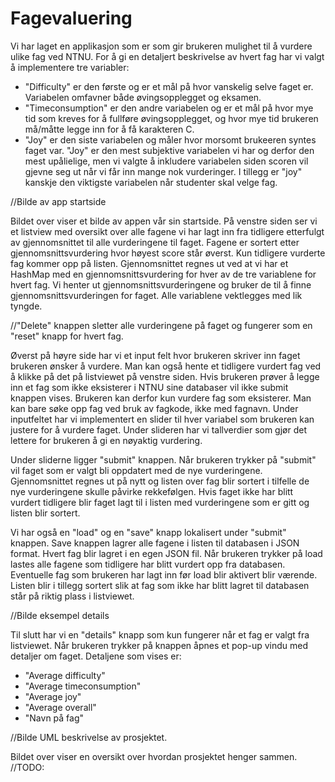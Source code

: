 # Fagevaluering #

Vi har laget en applikasjon som er som gir brukeren mulighet til å vurdere ulike fag ved NTNU. For å gi en detaljert beskrivelse av hvert fag har vi valgt å implementere tre variabler: 
- "Difficulty" er den første og er et mål på hvor vanskelig selve faget er. Variabelen omfavner både øvingsopplegget og eksamen.
- "Timeconsumption" er den andre variabelen og er et mål på hvor mye tid som kreves for å fullføre øvingsopplegget, og hvor mye tid brukeren må/måtte legge inn for å få karakteren C.
- "Joy" er den siste variabelen og måler hvor morsomt brukeeren syntes faget var. "Joy" er den mest subjektive variabelen vi har og derfor den mest upålielige, men vi valgte å inkludere variabelen siden scoren vil gjevne seg ut når vi får inn mange nok vurderinger. I tillegg er "joy" kanskje den viktigste variabelen når studenter skal velge fag.

//Bilde av app startside

Bildet over viser et bilde av appen vår sin startside. På venstre siden ser vi et listview med oversikt over alle fagene vi har lagt inn fra tidligere etterfulgt av gjennomsnittet til alle vurderingene til faget. Fagene er sortert etter gjennomsnittsvurdering hvor høyest score står øverst. Kun tidligere vurderte fag kommer opp på listen. 
Gjennomsnittet regnes ut ved at vi har et HashMap med en gjennomsnittsvurdering for hver av de tre variablene for hvert fag. Vi henter ut gjennomsnittsvurderingene og bruker de til å finne gjennomsnittsvurderingen for faget.
Alle variablene vektlegges med lik tyngde.

//"Delete" knappen sletter alle vurderingene på faget og fungerer som en "reset" knapp for hvert fag.

Øverst på høyre side har vi et input felt hvor brukeren skriver inn faget brukeren ønsker å vurdere. Man kan også hente et tidligere vurdert fag ved å klikke på det på listviewet på venstre siden. Hvis brukeren prøver å legge inn et fag som ikke eksisterer i NTNU sine databaser vil ikke submit knappen vises. Brukeren kan derfor kun vurdere fag som eksisterer. Man kan bare søke opp fag ved bruk av fagkode, ikke med fagnavn.
Under inputfeltet har vi implementert en slider til hver variabel som brukeren kan justere for å vurdere faget. Under slideren har vi tallverdier som gjør det lettere for brukeren å gi en nøyaktig vurdering.

Under sliderne ligger "submit" knappen. Når brukeren trykker på "submit" vil faget som er valgt bli oppdatert med de nye vurderingene. Gjennomsnittet regnes ut på nytt og listen over fag blir sortert i tilfelle de nye vurderingene skulle påvirke rekkefølgen.
Hvis faget ikke har blitt vurdert tidligere blir faget lagt til i listen med vurderingene som er gitt og listen blir sortert.

Vi har også en "load" og en "save" knapp lokalisert under "submit" knappen. 
Save knappen lagrer alle fagene i listen til databasen i JSON format. Hvert fag blir lagret i en egen JSON fil.
Når brukeren trykker på load lastes alle fagene som tidligere har blitt vurdert opp fra databasen. 
Eventuelle fag som brukeren har lagt inn før load blir aktivert blir værende. Listen blir i tillegg sortert slik at fag som ikke har blitt lagret til databasen står på riktig plass i listviewet. 

//Bilde eksempel details

Til slutt har vi en "details" knapp som kun fungerer når et fag er valgt fra listviewet. Når brukeren trykker på knappen åpnes et pop-up vindu med detaljer om faget.
Detaljene som vises er:
- "Average difficulty"
- "Average timeconsumption"
- "Average joy"
- "Average overall"
- "Navn på fag"

//Bilde UML beskrivelse av prosjektet.

Bildet over viser en oversikt over hvordan prosjektet henger sammen.
//TODO:
